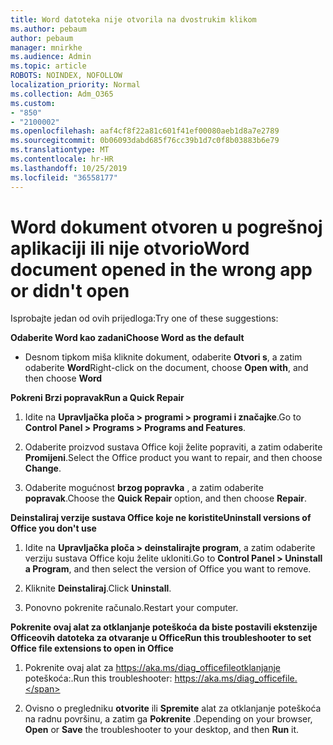```yaml
---
title: Word datoteka nije otvorila na dvostrukim klikom
ms.author: pebaum
author: pebaum
manager: mnirkhe
ms.audience: Admin
ms.topic: article
ROBOTS: NOINDEX, NOFOLLOW
localization_priority: Normal
ms.collection: Adm_O365
ms.custom:
- "850"
- "2100002"
ms.openlocfilehash: aaf4cf8f22a81c601f41ef00080aeb1d8a7e2789
ms.sourcegitcommit: 0b06093dabd685f76cc39b1d7c0f8b03883b6e79
ms.translationtype: MT
ms.contentlocale: hr-HR
ms.lasthandoff: 10/25/2019
ms.locfileid: "36558177"
---
```

# <a name="word-document-opened-in-the-wrong-app-or-didnt-open"></a><span data-ttu-id="d7188-102">Word dokument otvoren u pogrešnoj aplikaciji ili nije otvorio</span><span class="sxs-lookup"><span data-stu-id="d7188-102">Word document opened in the wrong app or didn't open</span></span>

<span data-ttu-id="d7188-103">Isprobajte jedan od ovih prijedloga:</span><span class="sxs-lookup"><span data-stu-id="d7188-103">Try one of these suggestions:</span></span>

<span data-ttu-id="d7188-104">**Odaberite Word kao zadani**</span><span class="sxs-lookup"><span data-stu-id="d7188-104">**Choose Word as the default**</span></span>

- <span data-ttu-id="d7188-105">Desnom tipkom miša kliknite dokument, odaberite **Otvori s**, a zatim odaberite **Word**</span><span class="sxs-lookup"><span data-stu-id="d7188-105">Right-click on the document, choose **Open with**, and then choose **Word**</span></span>

<span data-ttu-id="d7188-106">**Pokreni Brzi popravak**</span><span class="sxs-lookup"><span data-stu-id="d7188-106">**Run a Quick Repair**</span></span>

1. <span data-ttu-id="d7188-107">Idite na **Upravljačka ploča > programi > programi i značajke**.</span><span class="sxs-lookup"><span data-stu-id="d7188-107">Go to **Control Panel > Programs > Programs and Features**.</span></span>

2. <span data-ttu-id="d7188-108">Odaberite proizvod sustava Office koji želite popraviti, a zatim odaberite **Promijeni**.</span><span class="sxs-lookup"><span data-stu-id="d7188-108">Select the Office product you want to repair, and then choose **Change**.</span></span>

3. <span data-ttu-id="d7188-109">Odaberite mogućnost **brzog popravka** , a zatim odaberite **popravak**.</span><span class="sxs-lookup"><span data-stu-id="d7188-109">Choose the **Quick Repair** option, and then choose **Repair**.</span></span>

<span data-ttu-id="d7188-110">**Deinstaliraj verzije sustava Office koje ne koristite**</span><span class="sxs-lookup"><span data-stu-id="d7188-110">**Uninstall versions of Office you don't use**</span></span>

1. <span data-ttu-id="d7188-111">Idite na **Upravljačka ploča > deinstalirajte program**, a zatim odaberite verziju sustava Office koju želite ukloniti.</span><span class="sxs-lookup"><span data-stu-id="d7188-111">Go to **Control Panel > Uninstall a Program**, and then select the version of Office you want to remove.</span></span>

2. <span data-ttu-id="d7188-112">Kliknite **Deinstaliraj**.</span><span class="sxs-lookup"><span data-stu-id="d7188-112">Click **Uninstall**.</span></span>

3. <span data-ttu-id="d7188-113">Ponovno pokrenite računalo.</span><span class="sxs-lookup"><span data-stu-id="d7188-113">Restart your computer.</span></span>

<span data-ttu-id="d7188-114">**Pokrenite ovaj alat za otklanjanje poteškoća da biste postavili ekstenzije Officeovih datoteka za otvaranje u Office**</span><span class="sxs-lookup"><span data-stu-id="d7188-114">**Run this troubleshooter to set Office file extensions to open in Office**</span></span>

1. <span data-ttu-id="d7188-115">Pokrenite ovaj alat za https://aka.ms/diag_officefileotklanjanje poteškoća:.</span><span class="sxs-lookup"><span data-stu-id="d7188-115">Run this troubleshooter: https://aka.ms/diag_officefile.</span></span>

2. <span data-ttu-id="d7188-116">Ovisno o pregledniku **otvorite** ili **Spremite** alat za otklanjanje poteškoća na radnu površinu, a zatim ga **Pokrenite** .</span><span class="sxs-lookup"><span data-stu-id="d7188-116">Depending on your browser, **Open** or **Save** the troubleshooter to your desktop, and then **Run** it.</span></span>

